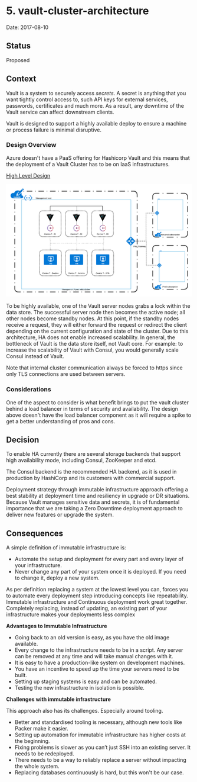 # 5. vault-cluster-architecture

Date: 2017-08-10

## Status

Proposed

## Context

Vault is a system to securely access *secrets*. A secret is anything that you want tightly control access to, such API keys for external services,
passwords, certificates and much more. As a result, any downtime of the Vault service can affect downstream clients. 

Vault is designed to support a highly available deploy to ensure a machine or process failure is minimal disruptive.

### Design Overview

Azure doesn't have a PaaS offering for Hashicorp Vault and this means that the deployment of a Vault Cluster has to be on IaaS infrastructures.

[High Level Design](https://www.lucidchart.com/documents/edit/e7aa6cd1-b63e-4f6d-a249-dd477a79000f#)

![](../../img/vault-cluster-design.png) 

To be highly available, one of the Vault server nodes grabs a lock within the data store. 
The successful server node then becomes the active node; all other nodes become standby nodes. 
At this point, if the standby nodes receive a request, they will either forward the request or redirect the client depending on the current configuration and state of the cluster. 
Due to this architecture, HA does not enable increased scalability. 
In general, the bottleneck of Vault is the data store itself, not Vault core. 
For example: to increase the scalability of Vault with Consul, you would generally scale Consul instead of Vault.

Note that internal cluster communication always be forced to https since only TLS connections are used between servers. 

### Considerations

One of the aspect to consider is what benefit brings to put the vault cluster behind a load balancer in terms of security and availability.
The design above doesn't have the load balancer component as it will require a spike to get a better understanding of pros and cons.


## Decision

To enable HA currently there are several storage backends that support high availability mode, including Consul, ZooKeeper and etcd. 
 
The Consul backend is the recommended HA backend, as it is used in production by HashiCorp and its customers with commercial support.

Deployment strategy through immutable infrastructure approach offering a best stability at deployment time and resiliency in upgrade or DR situations.  
Because Vault manages sensitive data and secrets, it is of fundamental importance that we are taking a Zero Downtime deployment approach to deliver new features or upgrade the system.


## Consequences

A simple definition of immutable infrastructure is:
* Automate the setup and deployment for every part and every layer of your infrastructure.
* Never change any part of your system once it is deployed. If you need to change it, deploy a new system.

As per definition replacing a system at the lowest level you can, forces you to automate every deployment step introducing concepts like repeatability. 
Immutable infrastructure and Continuous deployment work great together. Completely replacing, instead of updating, an existing part of your infrastructure makes your deployments less complex

**Advantages to Immutable Infrastructure**
* Going back to an old version is easy, as you have the old image available.
* Every change to the infrastructure needs to be in a script. Any server can be removed at any time and will take manual changes with it.
* It is easy to have a production-like system on development machines.
* You have an incentive to speed up the time your servers need to be built.
* Setting up staging systems is easy and can be automated.
* Testing the new infrastructure in isolation is possible.

**Challenges with immutable infrastructure**

This approach also has its challenges. Especially around tooling.
* Better and standardised tooling is necessary, although new tools like Packer make it easier.
* Setting up automation for immutable infrastructure has higher costs at the beginning.
* Fixing problems is slower as you can’t just SSH into an existing server. It needs to be redeployed.
* There needs to be a way to reliably replace a server without impacting the whole system.
* Replacing databases continuously is hard, but this won't be our case.
